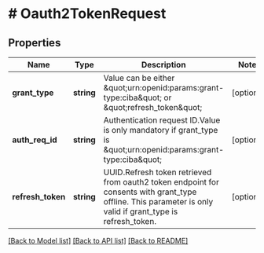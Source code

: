 # # Oauth2TokenRequest

## Properties

Name | Type | Description | Notes
------------ | ------------- | ------------- | -------------
**grant_type** | **string** | Value can be either \&quot;urn:openid:params:grant-type:ciba\&quot; or \&quot;refresh_token\&quot; | [optional]
**auth_req_id** | **string** | Authentication request ID.Value is only mandatory if grant_type is \&quot;urn:openid:params:grant-type:ciba\&quot; | [optional]
**refresh_token** | **string** | UUID.Refresh token retrieved from oauth2 token endpoint for consents with grant_type offline. This parameter is only valid if grant_type is refresh_token. | [optional]

[[Back to Model list]](../../README.md#models) [[Back to API list]](../../README.md#endpoints) [[Back to README]](../../README.md)
